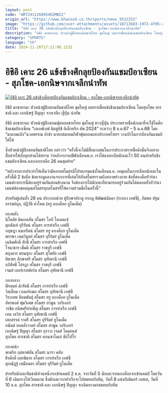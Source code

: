 ```yaml
---
layout: post
code: "ART24112609546ZMWZ2"
origin_url: "https://www.khaosod.co.th/sports/news_9522253"
image: "https://github.com/user-attachments/assets/18713b83-1972-4f05-a0ae-637cf629a915"
title: "อิชิอิ เคาะ 26 แข้งช้างศึกลุยป้องกันแชมป์อาเซียน - สุภโชค-เอกนิษจากเจลีกนำทัพ"
description: "อิชิอิ มาซาทาดะ หัวหน้าผู้ฝึกสอนทีมชาติไทย ชุดใหญ่ เผยรายชื่อแข้งชิงแชมป์อาเซียน โดยสุภโชค สารชาติ และ เอกนิษฐ์ ปัญญา จากเจลีก ญี่ปุ่น นำทัพ"
category: "SPORTS"
language: "th"
date: 2024-11-26T17:21:00.123Z
---
```


# อิชิอิ เคาะ 26 แข้งช้างศึกลุยป้องกันแชมป์อาเซียน - สุภโชค-เอกนิษจากเจลีกนำทัพ

[![อิชิอิ เคาะ 26 แข้งช้างศึกลุยป้องกันแชมป์อาเซียน - สุภโชค-เอกนิษจากเจลีกนำทัพ](https://www.khaosod.co.th/wpapp/uploads/2024/11/Ishii-2.jpg "อิชิอิ เคาะ 26 แข้งช้างศึกลุยป้องกันแชมป์อาเซียน - สุภโชค-เอกนิษจากเจลีกนำทัพ")](https://www.khaosod.co.th/wpapp/uploads/2024/11/Ishii-2.jpg)

อิชิอิ มาซาทาดะ หัวหน้าผู้ฝึกสอนทีมชาติไทย ชุดใหญ่ เผยรายชื่อแข้งชิงแชมป์อาเซียน โดยสุภโชค สารชาติ และ เอกนิษฐ์ ปัญญา จากเจลีก ญี่ปุ่น นำทัพ

อิชิอิ มาซาทาดะ หัวหน้าผู้ฝึกสอนฟุตบอลชายไทย ชุดใหญ่ ชาวญี่ปุ่น ประกาศรายชื่อนักเตะที่จะใช้ในศึกชิงแชมป์อาเซียน “เอเอฟเอฟ มิตซูบิชิ อิเล็กทริก คัพ 2024” ระหว่าง 8 ธ.ค.67 – 5 ม.ค.68 โดย “มาดามแป้ง”นวลพรรณ ล่ำซำ นายกสมาคมกีฬาฟุตบอลแห่งประเทศไทยฯ วางเป้าในการป้องกันแชมป์ให้ได้

ซึ่งหัวหน้าผู้ฝึกสอนทีมชาติไทย กล่าวว่า “ครั้งนี้จะไม่มีสื่อมวลชนในการประกาศรายชื่อดังนั้นจึงอยากสื่อสารให้กับทุกท่านได้ทราบ ว่าหลังจากจบฟีฟ่าเดือนพ.ย. เราได้ลงทะเบียนักเตะไว้ 50 คนสำหรับชิงแชมป์อาเซียน และเคาะเหลือ 26 คนสุดท้าย”

“หลังจากการประทำให้เห็นว่ามีหลายสโมสรมีโปรแกรมแข่งในเดือนธ.ค. เหตุผลในการเลือกนักเตะในครั้งนี้มี 2 ข้อคือ ข้อแรกดูผลงานจากการที่เล่นให้กับสโมสรรวมถึงสภาพร่างกาย ข้อที่สองคือทัวร์นาเมนต์รายการนี้ต้องอยู่ร่วมกันค่อนข้างนาน จึงต้องการได้นักเตะที่สามารถอยู่ร่วมกันได้ตลอดทั้งทัวร์นาเมนต์ต้องขอบคุณสโมสรทุกสโมสรที่ให้ความร่วมมือในครั้งนี้”

สำหรับผู้เล่นทั้ง 26 คน ประกอบด้วย ผู้รักษาประตู กรกฎ พิพัฒน์นัดดา (ระยอง เอฟซี), กัมพล ปฐมอรรฆย์กุล, ปฏิวัติ คำไหม (ทรู แบงค็อก ยูไนเต็ด)

กองหลัง  
นิโคลัส มิคเกลสัน สโมสร โอบี โอเดนเซ่  
ศุภนันท์ บุรีรัตน์ สโมสร การท่าเรือ เอฟซี  
กฤษฎา นนทรัตน์ สโมสร ทรู แบงค็อก ยูไนเต็ด  
พรรษา เหมวิบูลย์ สโมสร บุรีรัมย์ ยูไนเต็ด  
เฉลิมศักดิ์ อักขี สโมสร การท่าเรือ เอฟซี  
โจนาธาร เข็มดี สโมสร ราชบุรี เอฟซี  
ศฤงคาร พรมสุภะ สโมสร สุโขทัย เอฟซี  
ทิตาธร อักษรศรี สโมสร อุทัยธานี เอฟซี  
อภิสิทธิ์ โสรฏา สโมสร ราชบุรี เอฟซี  
เจมส์ เบอร์เรสฟอร์ด สโมสร อุทัยธานี เอฟซี

กองกลาง  
พีรดนย์ ฉ่ำรัศมี สโมสร การท่าเรือ เอฟซี  
วิลเลี่ยม เวเดอร์เฌอ สโมสร อุทัยธานี เอฟซี  
วีระเทพ ป้อมพันธุ์ สโมสร ทรู แบงค็อก ยูไนเต็ด  
อัครพงศ์ พุ่มวิเศษ สโมสร ลำพูน วอริเออร์  
วรชิต กนิษศรีบำเพ็ญ สโมสร การท่าเรือ เอฟซี  
เบน เดวิส สโมสร อุทัยธานี เอฟซี  
เสกสรรค์ ราตรี สโมสร บุรีรัมย์ ยูไนเต็ด  
อนันต์ ยอดสังวาลย์ สโมสร ลำพูน วอริเออร์  
เอกนิษฐ์ ปัญญา สโมสร อุราวะ เรดส์ ไดมอนส์  
สุภโชค สารชาติ สโมสร คอนซาโดเล่ ซัปโปโร

กองหน้า  
พาตริก กุสตาฟสัน สโมสร นารา คลับ  
ธีรศักดิ์ เผยพิมาย สโมสร การท่าเรือ เอฟซี  
ศุภณัฏฐ์ เหมือนตา สโมสร บุรีรัมย์ ยูไนเต็ด

สำหรับนักเตะทีมชาติส่วนหนึ่งจะเข้าแคมป์ 2 ธ.ค. จากวันที่ 5 นักเตะจากแบงค็อกจะเข้าแคมป์ โดยวันที่ 6 เดินทางไปเวียดนาม ซึ่งนักเตะจากท่าเรือจะไปสมทบกับทีม, วันที่ 8 แข่งกับติมอร์ เลสเต, วันที่ 10 ธ.ค. สุภโชค สารชาติ และ เอกนิษฐ์ ปัญญา จะเดินทางมาสมทบกับทีม